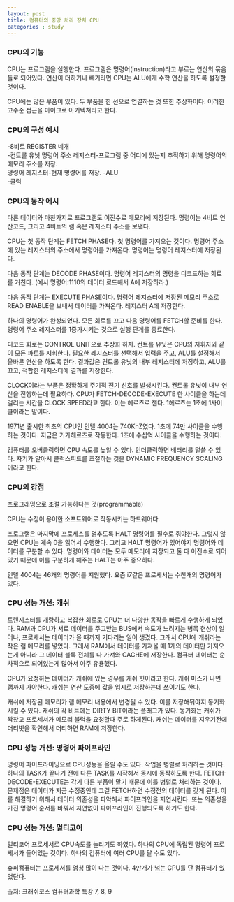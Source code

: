 ```yaml
---
layout: post
title: 컴퓨터의 중앙 처리 장치 CPU
categories : study
---
```


### CPU의 기능
CPU는 프로그램을 실행한다.
프로그램은 명령어(instruction)라고 부르는 연산의 묶음들로 되어있다. 연산이 더하기나 빼기라면 CPU는 ALU에게 수학 연산을 하도록 설정할 것이다.

CPU에는 많은 부품이 있다. 두 부품을 한 선으로 연결하는 것 또한 추상화이다.  이러한 고수준 접근을 마이크로 아키텍쳐라고 한다.

### CPU의 구성 예시

-8비트 REGISTER 네개  
-컨트롤 유닛
    명렁어 주소 레지스터-프로그램 중 어디에 있는지 추적하기 위해 명령어의 메모리 주소를 저장.  
    명령어 레지스터-현재 명령어를 저장.
-ALU  
-클럭

### CPU의 동작 에시
다른 데이터와 마찬가지로 프로그램도 이진수로 메모리에 저장된다. 명령어는 4비트 연산코드, 그리고 4비트의 램 혹은 레지스터 주소를 보낸다.

CPU는 첫 동작 단계는 FETCH PHASE다. 첫 명령어를 가져오는 것이다. 명령어 주소에 있는 레지스터의 주소에서 명령어를 가져온다. 명령어는 명령어 레지스터에 저장된다.  

다음 동작 단계는 DECODE PHASE이다. 명령어 레지스터의 명령을 디코드하는 회로를 거친다. (예시 명령어:1110의 데이터 로드해서 A에 저장하라.)

다음 동작 단계는 EXECUTE PHASE이다. 명령어 레지스터에 저장된 메모리 주소로 READ ENABLE을 보내서 데이터를 가져온다. 레지스터 A에 저장한다.

하나의 명령어가 완성되었다. 모든 회로를 끄고 다음 명령어를 FETCH할 준비를 한다. 명령어 주소 레지스터를 1증가시키는 것으로 실행 단계를 종료한다.


디코드 회로는 CONTROL UNIT으로 추상화 하자. 컨트롤 유닛은 CPU의 지휘자와 같이 모든 파트를 지휘한다. 필요한 레지스터를 선택해서 입력을 주고, ALU를 설정해서 올바른 연산을 하도록 한다. 결과값은 컨트롤 유닛의 내부 레지스터에 저장하고, ALU를 끄고, 적합한 레지스터에 결과를 저장한다.

CLOCK이라는 부품은 정확하게 주기적 전기 신호를 발생시킨다. 컨트롤 유닛이 내부 연산을 진행하는데 필요하다. CPU가 FETCH-DECODE-EXECUTE 한 사이클을 하는데 걸리는 시간을 CLOCK SPEED라고 한다. 이는 헤르츠로 잰다. 1헤르츠는 1초에 1사이클이라는 말이다.

1971년 출시한 최초의 CPU인 인텔 4004는 740KhZ였다. 1초에 74만 사이클을 수행하는 것이다. 지금은 기가헤르츠로 작동한다. 1초에 수십억 사이클을 수행하는 것이다.

컴퓨터를 오버클럭하면 CPU 속도를 높일 수 있다. 언더클럭하면 배터리를 덜쓸 수 있다. 자기가 알아서 클럭스피드를 조절하는 것을 DYNAMIC FREQUENCY SCALING이라고 한다.

### CPU의 강점
프로그래밍으로 조절 가능하다는 것(programmable)   

CPU는 수정이 용이한 소프트웨어로 작동시키는 하드웨어다.

프로그램은 마지막에 프로세스를 멈추도록 HALT 명령어를 필수로 줘야한다. 그렇지 않으면 CPU는 계속 0을 읽어서 수행한다. 그리고 HALT 명령어가 있어야지 명령어와 데이터를 구분할 수 있다. 명령어와 데이터는 모두 메모리에 저장되고 둘 다 이진수로 되어있기 때문에 이를 구분하게 해주는 HALT는 아주 중요하다.

인텔 4004는 46개의 명령어를 지원했다. 요즘 i7같은 프로세서는 수천개의 명령어가 있다.

### CPU 성능 개선: 캐쉬
트랜지스터를 개량하고 복잡한 회로로 CPU는 더 다양한 동작을 빠르게 수행하게 되었다. RAM과 CPU가 서로 데이터를 주고받는 BUS에서 속도가 느려지는 병목 현상이 일어나, 프로세서는 데이터가 올 때까지 기다리는 일이 생겼다. 그래서 CPU에 캐쉬라는 작은 램 메모리를 넣었다. 그래서 RAM에서 데이터를 가져올 때 1개의 데이터만 가져오는게 아니라 그 데이터 블록 전체를 다 가져와 CACHE에 저장한다. 컴퓨터 데이터는 순차적으로 되어있는게 많아서 아주 유용했다.   

CPU가 요청하는 데이터가 캐쉬에 있는 경우를 캐쉬 힛이라고 한다. 캐쉬 미스가 나면 램까지 가야한다. 캐쉬는 연산 도중에 값을 임시로 저장하는데 쓰이기도 한다.

캐쉬에 저장된 메모리가 램 메모리 내용에서 변경될 수 있다. 이를 저장해둬야지 동기화시킬 수 있다. 캐쉬의 각 비트에는 DIRTY BIT이라는 플래그가 있다. 
동기화는 캐쉬가 꽉찼고 프로세서가 메모리 블럭을 요청할때 주로 하게된다. 캐쉬는 데이터를 지우기전에 더티빗을 확인해서 더티하면 RAM에 저장한다.

### CPU 성능 개선: 명령어 파이프라인

명령어 파이프라이닝으로 CPU성능을 올릴 수도 있다. 작업을 병렬로 처리하는 것이다. 하나의 TASK가 끝나기 전에 다른 TASK를 시작해서 동시에 동작하도록 한다. FETCH-DECODE-EXECUTE는 각기 다른 부품이 맡기 때문에 이를 병렬로 처리하는 것이다. 
문제점은 데이터가 지금 수정중인데 그걸 FETCH하면 수정전의 데이터를 갖게 된다. 이를 해결하기 위해서 데이터 의존성을 파악해서 파이프라인을 지연시킨다.
또는 의존성을 가진 명령어 순서를 바꿔서 지연없이 파이프라인이 진행되도록 하기도 한다.  

### CPU 성능 개선: 멀티코어
멀티코어 프로세서로 CPU속도를 늘리기도 하였다. 하나의 CPU에 독립된 명령어 프로세서가 들어있는 것이다.
하나의 컴퓨터에 여러 CPU를 달 수도 있다.   

슈퍼컴퓨터는 프로세서를 엄청 많이 다는 것이다. 4만개가 넘는 CPU를 단 컴퓨터가 있었단다.   


출처: 크래쉬코스 컴퓨터과학 특강 7, 8, 9